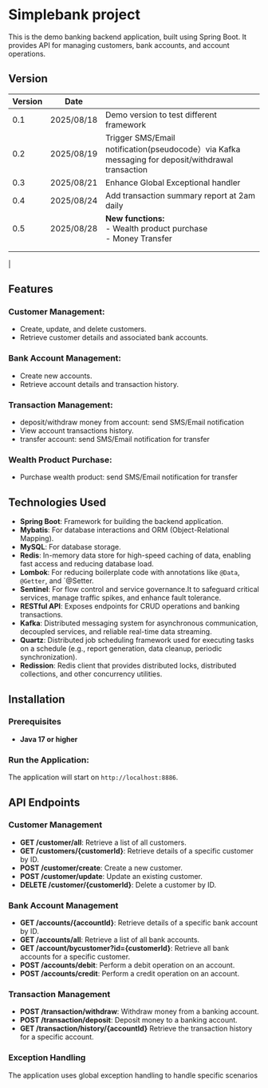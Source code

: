 
# Simplebank project

This is the demo banking backend application, built using Spring Boot. It provides API for managing customers, bank accounts, and account operations. 

## Version
| Version | Date       |                                                                                                  |                                                                        
|---------|------------|--------------------------------------------------------------------------------------------------|
| 0.1     | 2025/08/18 | Demo version to test different framework                                                         |
| 0.2     | 2025/08/19 | Trigger SMS/Email notification(pseudocode）via Kafka messaging for deposit/withdrawal transaction |
| 0.3     | 2025/08/21 | Enhance Global Exceptional handler                                                               |
| 0.4     | 2025/08/24 | Add transaction summary report at 2am daily                                                      |
| 0.5     | 2025/08/28 | **New functions:** <br> - Wealth product purchase <br> - Money Transfer                          |
|         |            |                                                                                                  |
|         |            |                                                                                                  |
    
|

## Features

### Customer Management:
- Create, update, and delete customers.
- Retrieve customer details and associated bank accounts.

### Bank Account Management:
- Create new accounts.
- Retrieve account details and transaction history.

### Transaction Management:
- deposit/withdraw money from account: send SMS/Email notification
- View account transactions history.
- transfer account: send SMS/Email notification for transfer

### Wealth Product Purchase:
- Purchase wealth product: send SMS/Email notification for transfer

## Technologies Used
- **Spring Boot**: Framework for building the backend application.
- **Mybatis**: For database interactions and ORM (Object-Relational Mapping).
- **MySQL**: For database storage.
- **Redis**: In-memory data store for high-speed caching of data, enabling fast access and reducing database load.
- **Lombok**: For reducing boilerplate code with annotations like `@Data`, `@Getter`, and `@Setter.
- **Sentinel**: For flow control and service governance.It to safeguard critical services, manage traffic spikes, and enhance fault tolerance.
- **RESTful API**: Exposes endpoints for CRUD operations and banking transactions.
- **Kafka**: Distributed messaging system for asynchronous communication, decoupled services, and reliable real-time data streaming.
- **Quartz**: Distributed job scheduling framework used for executing tasks on a schedule (e.g., report generation, data cleanup, periodic synchronization).
- **Redission**: Redis client that provides distributed locks, distributed collections, and other concurrency utilities.

## Installation

### Prerequisites
- **Java 17 or higher**

### Run the Application:

The application will start on `http://localhost:8886`.

## API Endpoints

### Customer Management
- **GET /customer/all**: Retrieve a list of all customers.
- **GET /customers/{customerId}**: Retrieve details of a specific customer by ID.
- **POST /customer/create**: Create a new customer.
- **POST /customer/update**: Update an existing customer.
- **DELETE /customer/{customerId}**: Delete a customer by ID.

### Bank Account Management
- **GET /accounts/{accountId}**: Retrieve details of a specific bank account by ID.
- **GET /accounts/all**: Retrieve a list of all bank accounts.
- **GET /account/bycustomer?id={customerId}**: Retrieve all bank accounts for a specific customer.
- **POST /accounts/debit**: Perform a debit operation on an account.
- **POST /accounts/credit**: Perform a credit operation on an account.

### Transaction Management
- **POST /transaction/withdraw**: Withdraw money from a banking account.
- **POST /transaction/deposit**: Deposit money to a banking account.
- **GET /transaction/history/{accountId}** Retrieve the transaction history for a specific account.

### Exception Handling
The application uses global exception handling to handle specific scenarios
    
